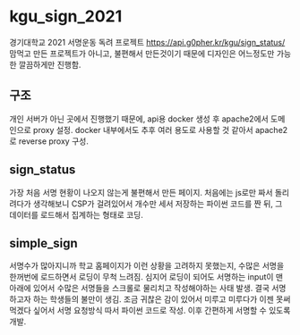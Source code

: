 # kgu_sign_2021
경기대학교 2021 서명운동 독려 프로젝트
https://api.g0pher.kr/kgu/sign_status/
맘먹고 만든 프로젝트가 아니고, 불편해서 만든것이기 때문에 디자인은 어느정도만 가능한 깔끔하게만 진행함.


## 구조
개인 서버가 아닌 곳에서 진행했기 때문에, api용 docker 생성 후 apache2에서 도메인으로 proxy 설정.
docker 내부에서도 추후 여러 용도로 사용할 것 같아서 apache2로 reverse proxy 구성.

## sign_status
가장 처음 서명 현황이 나오지 않는게 불편해서 만든 페이지. 처음에는 js로만 짜서 돌리려다가 생각해보니 CSP가 걸려있어서 개수만 세서 저장하는 파이썬 코드를 짠 뒤, 그 데이터를 로드해서 집계하는 형태로 코딩.

## simple_sign
서명수가 많아지니까 학교 홈페이지가 이런 상황을 고려하지 못했는지, 수많은 서명을 한꺼번에 로드하면서 로딩이 무척 느려짐. 심지어 로딩이 되어도 서명하는 input이 맨 아래에 있어서 수많은 서명들을 스크롤로 물리치고 작성해야하는 사태 발생. 결국 서명하고자 하는 학생들의 불만이 생김. 조금 귀찮은 감이 있어서 미루고 미루다가 이젠 못써먹겠다 싶어서 서명 요청방식 따서 파이썬 코드로 작성. 이후 간편하게 서명할 수 있도록 개발.
